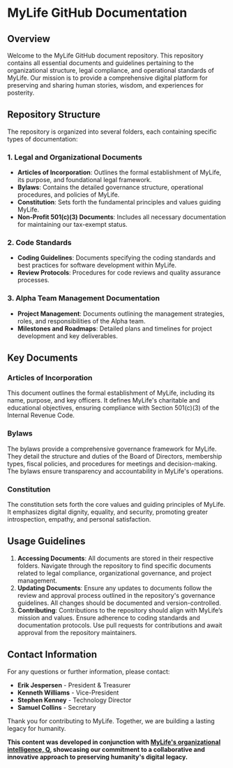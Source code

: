 # MyLife GitHub Documentation

## Overview

Welcome to the MyLife GitHub document repository. This repository contains all essential documents and guidelines pertaining to the organizational structure, legal compliance, and operational standards of MyLife. Our mission is to provide a comprehensive digital platform for preserving and sharing human stories, wisdom, and experiences for posterity.

## Repository Structure

The repository is organized into several folders, each containing specific types of documentation:

### 1. **Legal and Organizational Documents**

- **Articles of Incorporation**: Outlines the formal establishment of MyLife, its purpose, and foundational legal framework.
- **Bylaws**: Contains the detailed governance structure, operational procedures, and policies of MyLife.
- **Constitution**: Sets forth the fundamental principles and values guiding MyLife.
- **Non-Profit 501(c)(3) Documents**: Includes all necessary documentation for maintaining our tax-exempt status.

### 2. **Code Standards**

- **Coding Guidelines**: Documents specifying the coding standards and best practices for software development within MyLife.
- **Review Protocols**: Procedures for code reviews and quality assurance processes.

### 3. **Alpha Team Management Documentation**

- **Project Management**: Documents outlining the management strategies, roles, and responsibilities of the Alpha team.
- **Milestones and Roadmaps**: Detailed plans and timelines for project development and key deliverables.

## Key Documents

### Articles of Incorporation

This document outlines the formal establishment of MyLife, including its name, purpose, and key officers. It defines MyLife's charitable and educational objectives, ensuring compliance with Section 501(c)(3) of the Internal Revenue Code.

### Bylaws

The bylaws provide a comprehensive governance framework for MyLife. They detail the structure and duties of the Board of Directors, membership types, fiscal policies, and procedures for meetings and decision-making. The bylaws ensure transparency and accountability in MyLife's operations.

### Constitution

The constitution sets forth the core values and guiding principles of MyLife. It emphasizes digital dignity, equality, and security, promoting greater introspection, empathy, and personal satisfaction.

## Usage Guidelines

1. **Accessing Documents**: All documents are stored in their respective folders. Navigate through the repository to find specific documents related to legal compliance, organizational governance, and project management.
2. **Updating Documents**: Ensure any updates to documents follow the review and approval process outlined in the repository's governance guidelines. All changes should be documented and version-controlled.
3. **Contributing**: Contributions to the repository should align with MyLife’s mission and values. Ensure adherence to coding standards and documentation protocols. Use pull requests for contributions and await approval from the repository maintainers.

## Contact Information

For any questions or further information, please contact:

- **Erik Jespersen** - President & Treasurer
- **Kenneth Williams** - Vice-President
- **Stephen Kenney** - Technology Director
- **Samuel Collins** - Secretary

Thank you for contributing to MyLife. Together, we are building a lasting legacy for humanity.

**This content was developed in conjunction with [MyLife's organizational intelligence, Q](https://humanremembranceproject.org), showcasing our commitment to a collaborative and innovative approach to preserving humanity's digital legacy.**
